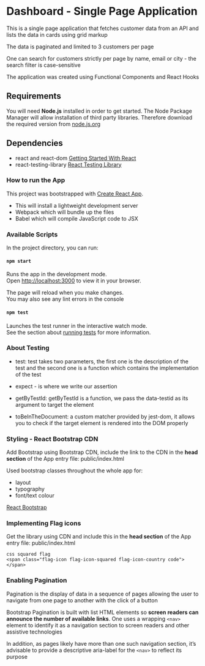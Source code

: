 # Dashboard - Single Page Application

This is a single page application that fetches customer data from an API and lists the data in cards using grid markup

The data is paginated and limited to 3 customers per page

One can search for customers strictly per page by name, email or city - the search filter is case-sensitive

The application was created using Functional Components and React Hooks

## Requirements

You will need **Node.js** installed in order to get started. The Node Package Manager will allow installation of third party libraries. Therefore download the required version from [node.js.org](https://nodejs.org/en/)

## Dependencies

- react and react-dom [Getting Started With React](https://reactjs.org/docs/getting-started.html)
- react-testing-library [React Testing Library](https://reactjs.org/docs/testing.html)

### How to run the App

This project was bootstrapped with [Create React App](https://github.com/facebook/create-react-app).

- This will install a lightweight development server
- Webpack which will bundle up the files
- Babel which will compile JavaScript code to JSX

### Available Scripts

In the project directory, you can run:

#### `npm start`

Runs the app in the development mode.\
Open [http://localhost:3000](http://localhost:3000) to view it in your browser.

The page will reload when you make changes.\
You may also see any lint errors in the console

#### `npm test`

Launches the test runner in the interactive watch mode.\
See the section about [running tests](https://facebook.github.io/create-react-app/docs/running-tests) for more information.

### About Testing

- test: test takes two parameters, the first one is the description of the test
  and the second one is a function which contains the implementation of the test

- expect - is where we write our assertion

- getByTestId: getByTestId is a function, we pass the data-testid as its argument to target the element

- toBeInTheDocument: a custom matcher provided by jest-dom, it allows you to check if the target element is rendered into the DOM properly

### Styling - React Bootstrap CDN

Add Bootstrap using Bootstrap CDN, include the link to the CDN in the **head section** of the App entry file: public/index.html

Used bootstrap classes throughout the whole app for:

- layout
- typography
- font/text colour

[React Bootstrap](https://react-bootstrap.github.io/getting-started/why-react-bootstrap/ "Find out more")

### Implementing Flag icons

Get the library using CDN and include this in the **head section** of the App entry file: public/index.html

```
css squared flag
<span class="flag-icon flag-icon-squared flag-icon-country code"></span>
```

### Enabling Pagination

Pagination is the display of data in a sequence of pages allowing the user to navigate from one page to another with the click of a button

Bootstrap Pagination is built with list HTML elements so **screen readers can announce the number of available links**. One uses a wrapping `<nav>` element to identify it as a navigation section to screen readers and other assistive technologies

In addition, as pages likely have more than one such navigation section, it’s advisable to provide a descriptive aria-label for the `<nav>` to reflect its purpose